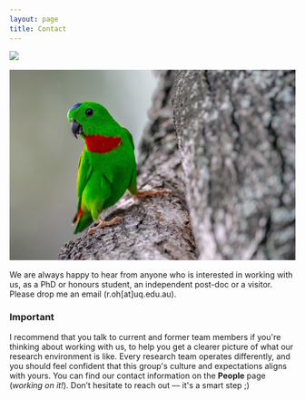 ```yaml
---
layout: page
title: Contact 
---
```



![](https://github.com/rachelohry/rachelohry.github.io/blob/master/assets/img/avatar-icon.png)

![](https://github.com/rachelohry/rachelohry.github.io/blob/master/assets/img/parrot_icon.png)

We are always happy to hear from anyone who is interested in working with us, as a PhD or honours student, an independent post-doc or a visitor. Please drop me an email (r.oh[at]uq.edu.au).

### Important 

I recommend that you talk to current and former team members if you're thinking about working with us, to help you get a clearer picture of what our research environment is like. 
Every research team operates differently, and you should feel confident that this group's culture and expectations aligns with yours. You can find our contact information on the **People** page (_working on it!_). 
Don’t hesitate to reach out — it's a smart step ;) 

